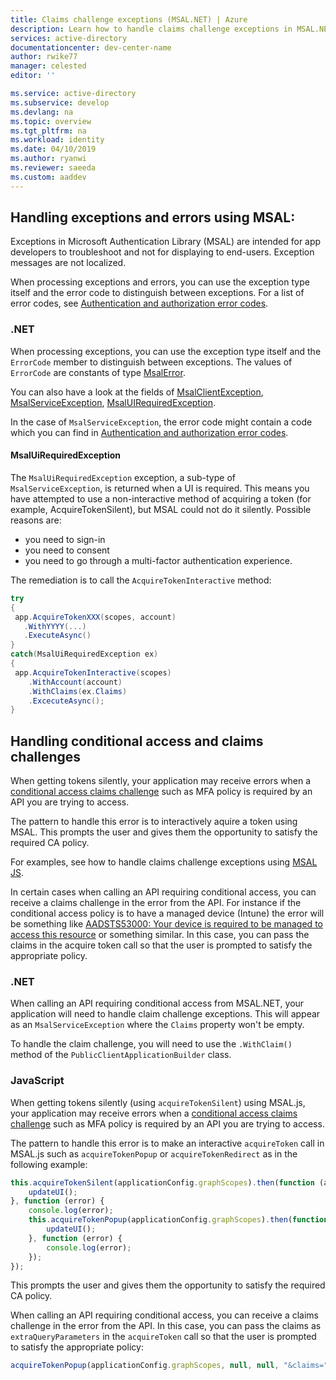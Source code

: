 ```yaml
---
title: Claims challenge exceptions (MSAL.NET) | Azure
description: Learn how to handle claims challenge exceptions in MSAL.NET applications.
services: active-directory
documentationcenter: dev-center-name
author: rwike77
manager: celested
editor: ''

ms.service: active-directory
ms.subservice: develop
ms.devlang: na
ms.topic: overview
ms.tgt_pltfrm: na
ms.workload: identity
ms.date: 04/10/2019
ms.author: ryanwi
ms.reviewer: saeeda
ms.custom: aaddev
---
```


## Handling exceptions and errors using MSAL:
Exceptions in Microsoft Authentication Library (MSAL) are intended for app developers to troubleshoot and not for displaying to end-users. Exception messages are not localized.

When processing exceptions and errors, you can use the exception type itself and the error code to distinguish between exceptions.  For a list of error codes, see [Authentication and authorization error codes](reference-aadsts-error-codes.md).

### .NET
When processing exceptions, you can use the exception type itself and the `ErrorCode` member to distinguish between exceptions. The values of `ErrorCode` are constants of type [MsalError](/dotnet/api/microsoft.identity.client.msalerror?view=azure-dotnet#fields).

You can also have a look at the fields of [MsalClientException](/dotnet/api/microsoft.identity.client.msalexception?view=azure-dotnet#fields), [MsalServiceException](/dotnet/api/microsoft.identity.client.msalserviceexception?view=azure-dotnet#fields), [MsalUIRequiredException](/dotnet/api/microsoft.identity.client.msaluirequiredexception?view=azure-dotnet#fields).

In the case of `MsalServiceException`, the error code might contain a code which you can find in [Authentication and authorization error codes](reference-aadsts-error-codes.md).

#### MsalUiRequiredException
The `MsalUiRequiredException` exception, a sub-type of `MsalServiceException`, is returned when a UI is required. This means you have attempted to use a non-interactive method of acquiring a token (for example, AcquireTokenSilent), but MSAL could not do it silently. Possible reasons are:

* you need to sign-in
* you need to consent
* you need to go through a multi-factor authentication experience.

The remediation is to call the `AcquireTokenInteractive` method:

```csharp
try
{ 
 app.AcquireTokenXXX(scopes, account)
   .WithYYYY(...)
   .ExecuteAsync()
}
catch(MsalUiRequiredException ex)
{
 app.AcquireTokenInteractive(scopes)
    .WithAccount(account)
    .WithClaims(ex.Claims)
    .ExcecuteAsync();
}
```

## Handling conditional access and claims challenges
When getting tokens silently, your application may receive errors when a [conditional access claims challenge](conditional-access-dev-guide.md#scenario-single-page-app-spa-using-adaljs) such as MFA policy is required by an API you are trying to access.

The pattern to handle this error is to interactively aquire a token using MSAL. This prompts the user and gives them the opportunity to satisfy the required CA policy.

For examples, see how to handle claims challenge exceptions using [MSAL JS](msaljs-handle-conditional-access.md).

In certain cases when calling an API requiring conditional access, you can receive a claims challenge in the error from the API. For instance if the conditional access policy is to have a managed device (Intune) the error will be something like [AADSTS53000: Your device is required to be managed to access this resource](reference-aadsts-error-codes.md) or something similar. In this case, you can pass the claims in the acquire token call so that the user is prompted to satisfy the appropriate policy.

### .NET
When calling an API requiring conditional access from MSAL.NET, your application will need to handle claim challenge exceptions. This will appear as an `MsalServiceException` where the `Claims` property won't be empty. 

To handle the claim challenge, you will need to use the `.WithClaim()` method of the `PublicClientApplicationBuilder` class.

### JavaScript
When getting tokens silently (using `acquireTokenSilent`) using MSAL.js, your application may receive errors when a [conditional access claims challenge](conditional-access-dev-guide.md#scenario-single-page-app-spa-using-adaljs) such as MFA policy is required by an API you are trying to access.

The pattern to handle this error is to make an interactive `acquireToken` call in MSAL.js such as `acquireTokenPopup` or `acquireTokenRedirect` as in the following example:

```javascript
this.acquireTokenSilent(applicationConfig.graphScopes).then(function (accessToken) {
    updateUI();
}, function (error) {
    console.log(error);
    this.acquireTokenPopup(applicationConfig.graphScopes).then(function (accessToken) {
        updateUI();
    }, function (error) {
        console.log(error);
    });
});
```

This prompts the user and gives them the opportunity to satisfy the required CA policy.

When calling an API requiring conditional access, you can receive a claims challenge in the error from the API. In this case, you can pass the claims as `extraQueryParameters` in the `acquireToken` call so that the user is prompted to satisfy the appropriate policy:

```javascript
acquireTokenPopup(applicationConfig.graphScopes, null, null, "&claims=" + claims);
```
